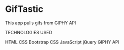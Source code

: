 # GifTastic
This app pulls gifs from GIPHY API

TECHNOLOGIES USED

HTML
CSS
Bootstrap CSS
JavaScript
jQuery
GIPHY API